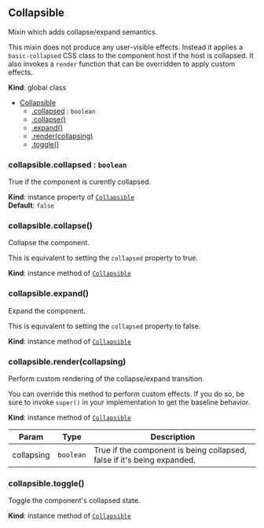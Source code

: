 <a name="Collapsible"></a>
## Collapsible
Mixin which adds collapse/expand semantics.

This mixin does not produce any user-visible effects. Instead it applies
a `basic-collapsed` CSS class to the component host if the host is
collapsed. It also invokes a `render` function that can be overridden to
apply custom effects.

**Kind**: global class  

* [Collapsible](#Collapsible)
    * [.collapsed](#Collapsible+collapsed) : <code>boolean</code>
    * [.collapse()](#Collapsible+collapse)
    * [.expand()](#Collapsible+expand)
    * [.render(collapsing)](#Collapsible+render)
    * [.toggle()](#Collapsible+toggle)

<a name="Collapsible+collapsed"></a>
### collapsible.collapsed : <code>boolean</code>
True if the component is curently collapsed.

**Kind**: instance property of <code>[Collapsible](#Collapsible)</code>  
**Default**: <code>false</code>  
<a name="Collapsible+collapse"></a>
### collapsible.collapse()
Collapse the component.

This is equivalent to setting the `collapsed` property to true.

**Kind**: instance method of <code>[Collapsible](#Collapsible)</code>  
<a name="Collapsible+expand"></a>
### collapsible.expand()
Expand the component.

This is equivalent to setting the `collapsed` property to false.

**Kind**: instance method of <code>[Collapsible](#Collapsible)</code>  
<a name="Collapsible+render"></a>
### collapsible.render(collapsing)
Perform custom rendering of the collapse/expand transition.

You can override this method to perform custom effects. If you do so,
be sure to invoke `super()` in your implementation to get the baseline
behavior.

**Kind**: instance method of <code>[Collapsible](#Collapsible)</code>  

| Param | Type | Description |
| --- | --- | --- |
| collapsing | <code>boolean</code> | True if the component is being collapsed,        false if it's being expanded. |

<a name="Collapsible+toggle"></a>
### collapsible.toggle()
Toggle the component's collapsed state.

**Kind**: instance method of <code>[Collapsible](#Collapsible)</code>  
